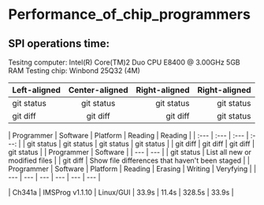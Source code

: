 # Performance_of_chip_programmers

## SPI operations time:

Tesitng computer: Intel(R) Core(TM)2 Duo CPU     E8400  @ 3.00GHz 5GB RAM
Testing chip: Winbond 25Q32 (4M)

| Left-aligned | Center-aligned | Right-aligned | Right-aligned |
| :---         |     :---:      |          ---: |          ---: |
| git status   | git status     | git status    | git status    |
| git diff     | git diff       | git diff      | git status    |


| Programmer | Software |  Platform  | Reading | Reading |
| :---       | :---     |     :---   |   :---: |
| git status   | git status     | git status    | git status    |
| git diff     | git diff       | git diff      | git status    |
| Programmer | Software |
| --- | --- |
| git status | List all new or modified files |
| git diff | Show file differences that haven't been staged |
| Programmer | Software | Platform | Reading | Erasing | Writing | Veryfying |
| --- | --- | --- | --- | --- | --- |

| Ch341a | IMSProg v1.1.10 | Linux/GUI | 33.9s | 11.4s | 328.5s | 33.9s |
